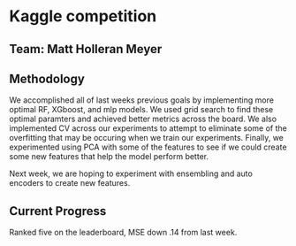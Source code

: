 # Kaggle competition

## Team: Matt Holleran Meyer

## Methodology

We accomplished all of last weeks previous goals by implementing more optimal RF, XGboost, and mlp models. We used grid search to find these optimal paramters and achieved better metrics across the board. We also implemented CV across our experiments to attempt to eliminate some of the overfitting that may be occuring when we train our experiments. Finally, we experimented using PCA with some of the features to see if we could create some new features that help the model perform better. 

Next week, we are hoping to experiment with ensembling and auto encoders to create new features.

## Current Progress

Ranked five on the leaderboard, MSE down .14 from last week.